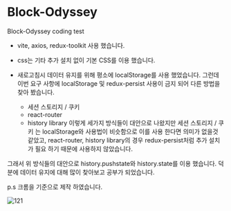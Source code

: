 # Block-Odyssey
Block-Odyssey coding test

- vite, axios, redux-toolkit 사용 했습니다.
- css는 기타 추가 설치 없이 기본 CSS를 이용 했습니다. 

- 새로고침시 데이터 유지를 위해 평소에 localStorage를 사용 했었습니다. 
그런데 이번 요구 사항에 localStorage 및 redux-persist 사용이 금지 되어 다른 방법을 찾아 봤습니다.
  - 세션 스토리지 / 쿠키
  - react-router 
  - history library 
이렇게 세가지 방식들이 대안으로 나왔지만 세션 스토리지 / 쿠키 는 localStorage와 사용법이 비슷함으로 이를 사용 한다면 의미가 없을것 같았고, 
react-router, history library의 경우 redux-persist처럼 추가 설치가 필요 하기 때문에 사용하지 않았습니다. 

 그래서 위 방식들의 대안으로 history.pushstate와 history.state를 이용 했습니다. 
 덕분에 데이터 유지에 대해 많이 찾아보고 공부가 되었습니다. 


p.s 크롬을 기준으로 제작 하였습니다.

![121](https://user-images.githubusercontent.com/110772094/216763156-cc498b41-5ce3-4df1-841f-79c343d0c381.PNG)
